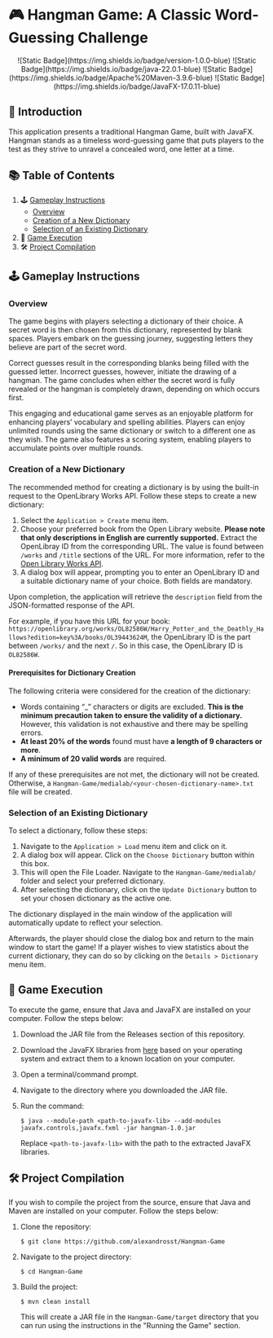 # 🎮 Hangman Game: A Classic Word-Guessing Challenge
<div align="center">
![Static Badge](https://img.shields.io/badge/version-1.0.0-blue) ![Static Badge](https://img.shields.io/badge/java-22.0.1-blue) ![Static Badge](https://img.shields.io/badge/Apache%20Maven-3.9.6-blue) ![Static Badge](https://img.shields.io/badge/JavaFX-17.0.11-blue)
</div>

## 📝 Introduction
This application presents a traditional Hangman Game, built with JavaFX. Hangman stands as a timeless word-guessing game that puts players to the test as they strive to unravel a concealed word, one letter at a time.

## 📚 Table of Contents
1. 🕹️ [Gameplay Instructions](#️-gameplay-instructions)
    - [Overview](#overview)
    - [Creation of a New Dictionary](#creation-of-a-new-dictionary)
    - [Selection of an Existing Dictionary](#selection-of-an-existing-dictionary)
2. 🚀 [Game Execution](#-game-execution)
3. 🛠️ [Project Compilation](#️-project-compilation)

## 🕹️ Gameplay Instructions
### Overview
The game begins with players selecting a dictionary of their choice. A secret word is then chosen from this dictionary, represented by blank spaces. Players embark on the guessing journey, suggesting letters they believe are part of the secret word.

Correct guesses result in the corresponding blanks being filled with the guessed letter. Incorrect guesses, however, initiate the drawing of a hangman. The game concludes when either the secret word is fully revealed or the hangman is completely drawn, depending on which occurs first.

This engaging and educational game serves as an enjoyable platform for enhancing players’ vocabulary and spelling abilities. Players can enjoy unlimited rounds using the same dictionary or switch to a different one as they wish. The game also features a scoring system, enabling players to accumulate points over multiple rounds.

### Creation of a New Dictionary
The recommended method for creating a dictionary is by using the built-in request to the OpenLibrary Works API. Follow these steps to create a new dictionary:
1. Select the `Application > Create` menu item.
2. Choose your preferred book from the Open Library website. **Please note that only descriptions in English are currently supported.** Extract the OpenLibray ID from the corresponding URL. The value is found between `/works` and `/title` sections of the URL. For more information, refer to the [Open Library Works API](https://openlibrary.org/dev/docs/api/books).
3. A dialog box will appear, prompting you to enter an OpenLibrary ID and a suitable dictionary name of your choice. Both fields are mandatory.

Upon completion, the application will retrieve the `description` field from the JSON-formatted response of the API.

For example, if you have this URL for your book: `https://openlibrary.org/works/OL82586W/Harry_Potter_and_the_Deathly_Hallows?edition=key%3A/books/OL39443624M`, the OpenLibrary ID is the part between `/works/` and the next `/`. So in this case, the OpenLibrary ID is `OL82586W`.

#### Prerequisites for Dictionary Creation
The following criteria were considered for the creation of the dictionary:
* Words containing “_” characters or digits are excluded. **This is the minimum precaution taken to ensure the validity of a dictionary.** However, this validation is not exhaustive and there may be spelling errors.
* **At least 20% of the words** found must have **a length of 9 characters or more**.
* **A minimum of 20 valid words** are required.

If any of these prerequisites are not met, the dictionary will not be created. Otherwise, a `Hangman-Game/medialab/<your-chosen-dictionary-name>.txt` file will be created.

### Selection of an Existing Dictionary
To select a dictionary, follow these steps:
1. Navigate to the `Application > Load` menu item and click on it.
2. A dialog box will appear. Click on the `Choose Dictionary` button within this box.
3. This will open the File Loader. Navigate to the `Hangman-Game/medialab/` folder and select your preferred dictionary.
4. After selecting the dictionary, click on the `Update Dictionary` button to set your chosen dictionary as the active one.

The dictionary displayed in the main window of the application will automatically update to reflect your selection. 

Afterwards, the player should close the dialog box and return to the main window to start the game! If a player wishes to view statistics about the current dictionary, they can do so by clicking on the `Details > Dictionary` menu item.

## 🚀 Game Execution
To execute the game, ensure that Java and JavaFX are installed on your computer. Follow the steps below:

1. Download the JAR file from the Releases section of this repository.
2. Download the JavaFX libraries from [here](https://gluonhq.com/products/javafx/) based on your operating system and extract them to a known location on your computer.
3. Open a terminal/command prompt.
4. Navigate to the directory where you downloaded the JAR file.
5. Run the command:

	```shell
	$ java --module-path <path-to-javafx-lib> --add-modules javafx.controls,javafx.fxml -jar hangman-1.0.jar
	```

	Replace `<path-to-javafx-lib>` with the path to the extracted JavaFX libraries.

## 🛠️ Project Compilation
If you wish to compile the project from the source, ensure that Java and Maven are installed on your computer. Follow the steps below:

1. Clone the repository:
	```shell
	$ git clone https://github.com/alexandrosst/Hangman-Game
	```
2. Navigate to the project directory:
	```shell
	$ cd Hangman-Game
	```
4. Build the project:
	```shell
	$ mvn clean install
	```

	This will create a JAR file in the `Hangman-Game/target` directory that you can run using the instructions in the "Running the Game" section.